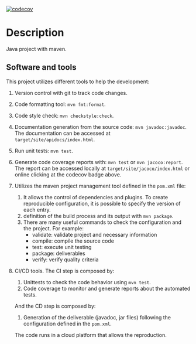 [![codecov](https://codecov.io/gh/mashi/maven-archetype-quickstart/branch/main/graph/badge.svg?token=FCOMG51FL3)](https://codecov.io/gh/mashi/maven-archetype-quickstart)

# Description
Java project with maven.


## Software and tools
This project utilizes different tools to help the development:

1. Version control with git to track code changes.
1. Code formatting tool: `mvn fmt:format`.
1. Code style check: `mvn checkstyle:check`.
1. Documentation generation from the source code: `mvn javadoc:javadoc`. The documentation can be accessed at `target/site/apidocs/index.html`.
1. Run unit tests: `mvn test`.
1. Generate code coverage reports with: `mvn test` or `mvn jacoco:report`. The report can be accessed locally at `target/site/jacoco/index.html` or online clicking at the codecov badge above.
1. Utilizes the maven project management tool defined in the `pom.xml` file:
    1. It allows the control of dependencies and plugins. To create reproducible configuration, it is possible to specify the version of each entry.
    1. definition of the build process and its output with `mvn package`.
    1. There are many useful commands to check the configuration and the project. For example:
        - validate: validate project and necessary information
        - compile: compile the source code
        - test: execute unit testing
        - package: deliverables
        - verify: verify quality criteria

1. CI/CD tools. The CI step is composed by:
    1. Unittests to check the code behavior using `mvn test`.
    1. Code coverage to monitor and generate reports about the automated tests.

    And the CD step is composed by:
    1. Generation of the deliverable (javadoc, jar files) following the configuration defined in the `pom.xml`.

    The code runs in a cloud platform that allows the reproduction.
